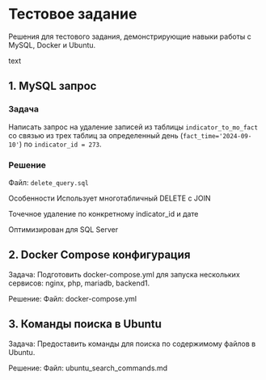 # Тестовое задание

Решения для тестового задания, демонстрирующие навыки работы с MySQL, Docker и Ubuntu.

text

## 1. MySQL запрос

### Задача
Написать запрос на удаление записей из таблицы `indicator_to_mo_fact` со связью из трех таблиц за определенный день (`fact_time='2024-09-10'`) по `indicator_id = 273`.

### Решение
Файл: `delete_query.sql`


Особенности
Использует многотабличный DELETE с JOIN

Точечное удаление по конкретному indicator_id и дате

Оптимизирован для SQL Server

## 2. Docker Compose конфигурация
Задача:
Подготовить docker-compose.yml для запуска нескольких сервисов: nginx, php, mariadb, backend1.

Решение:
Файл: docker-compose.yml

## 3. Команды поиска в Ubuntu
Задача:
Предоставить команды для поиска по содержимому файлов в Ubuntu.

Решение:
Файл: ubuntu_search_commands.md
